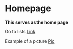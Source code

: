 # Homepage

**This serves as the home page**

Go to lists [Link](Lists.md)

Example of a picture [Pic](picture.md)

